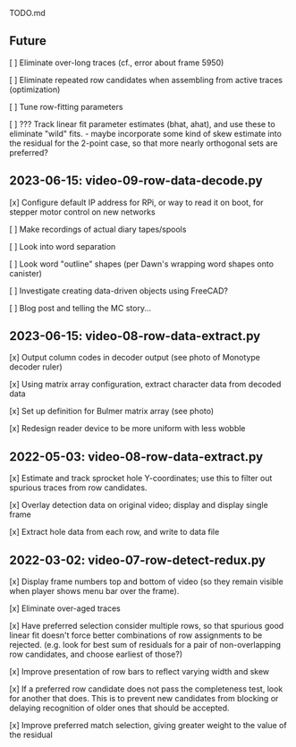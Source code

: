 TODO.md

## Future

[ ] Eliminate over-long traces (cf., error about frame 5950)

[ ] Eliminate repeated row candidates when assembling from active traces (optimization)

[ ] Tune row-fitting parameters

[ ] ??? Track linear fit parameter estimates (bhat, ahat), and use these to eliminate "wild" fits.
    - maybe incorporate some kind of skew estimate into the residual for the 2-point case, 
      so that more nearly orthogonal sets are preferred?


## 2023-06-15: video-09-row-data-decode.py  

[x] Configure default IP address for RPi, or way to read it on boot, for stepper motor control on new networks

[ ] Make recordings of actual diary tapes/spools

[ ] Look into word separation

[ ] Look word "outline" shapes (per Dawn's wrapping word shapes onto canister)

[ ] Investigate creating data-driven objects using FreeCAD?

[ ] Blog post and telling the MC story...


## 2023-06-15: video-08-row-data-extract.py

[x] Output column codes in decoder output (see photo of Monotype decoder ruler)

[x] Using matrix array configuration, extract character data from decoded data

[x] Set up definition for Bulmer matrix array (see photo)

[x] Redesign reader device to be more uniform with less wobble


## 2022-05-03: video-08-row-data-extract.py

[x] Estimate and track sprocket hole Y-coordinates; use this to filter out spurious traces from row candidates.

[x] Overlay detection data on original video; display and display single frame

[x] Extract hole data from each row, and write to data file


## 2022-03-02: video-07-row-detect-redux.py

[x] Display frame numbers top and bottom of video (so they remain visible when player shows menu bar over the frame).

[x] Eliminate over-aged traces

[x] Have preferred selection consider multiple rows, so that spurious good linear fit doesn't force better combinations of row assignments to be rejected.  (e.g. look for best sum of residuals for a pair of non-overlapping row candidates, and choose earliest of those?) 

[x] Improve presentation of row bars to reflect varying width and skew

[x] If a preferred row candidate does not pass the completeness test, look for another that does.  This is to prevent new candidates from blocking or delaying recognition of older ones that should be accepted.

[x] Improve preferred match selection, giving greater weight to the value of the residual


